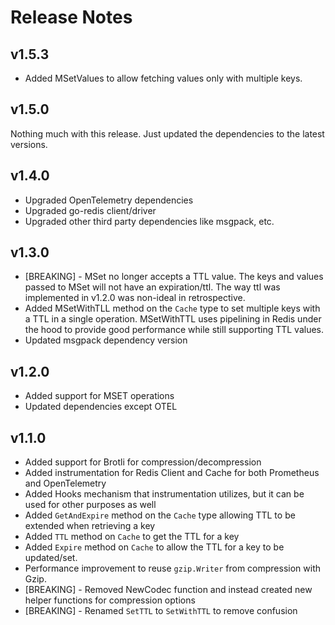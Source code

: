 # Release Notes

## v1.5.3

* Added MSetValues to allow fetching values only with multiple keys.

## v1.5.0

Nothing much with this release. Just updated the dependencies to the latest versions.

## v1.4.0

* Upgraded OpenTelemetry dependencies
* Upgraded go-redis client/driver
* Upgraded other third party dependencies like msgpack, etc.

## v1.3.0

* [BREAKING] - MSet no longer accepts a TTL value. The keys and values passed to MSet will not have an expiration/ttl. The way ttl was implemented in v1.2.0 was non-ideal in retrospective.
* Added MSetWithTLL method on the `Cache` type to set multiple keys with a TTL in a single operation. MSetWithTTL uses pipelining in Redis under the hood to provide good performance while still supporting TTL values.
* Updated msgpack dependency version

## v1.2.0

* Added support for MSET operations
* Updated dependencies except OTEL

## v1.1.0

* Added support for Brotli for compression/decompression
* Added instrumentation for Redis Client and Cache for both Prometheus and OpenTelemetry
* Added Hooks mechanism that instrumentation utilizes, but it can be used for other purposes as well
* Added `GetAndExpire` method on the `Cache` type allowing TTL to be extended when retrieving a key
* Added `TTL` method on `Cache` to get the TTL for a key
* Added `Expire` method on `Cache` to allow the TTL for a key to be updated/set.
* Performance improvement to reuse `gzip.Writer` from compression with Gzip.
* [BREAKING] - Removed NewCodec function and instead created new helper functions for compression options
* [BREAKING] - Renamed `SetTTL` to `SetWithTTL` to remove confusion
